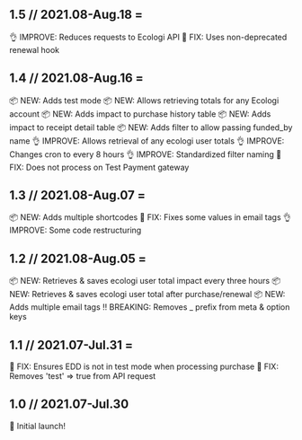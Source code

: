 ## 1.5 // 2021.08-Aug.18 =
👌 IMPROVE: Reduces requests to Ecologi API
🐛 FIX: Uses non-deprecated renewal hook

## 1.4 // 2021.08-Aug.16 =
📦 NEW: Adds test mode
📦 NEW: Allows retrieving totals for any Ecologi account
📦 NEW: Adds impact to purchase history table
📦 NEW: Adds impact to receipt detail table
📦 NEW: Adds filter to allow passing funded_by name
👌 IMPROVE: Allows retrieval of any ecologi user totals
👌 IMPROVE: Changes cron to every 8 hours
👌 IMPROVE: Standardized filter naming
🐛 FIX: Does not process on Test Payment gateway

## 1.3 // 2021.08-Aug.07 =
📦 NEW: Adds multiple shortcodes
🐛 FIX: Fixes some values in email tags
👌 IMPROVE: Some code restructuring

## 1.2 // 2021.08-Aug.05 =
📦 NEW: Retrieves & saves ecologi user total impact every three hours
📦 NEW: Retrieves & saves ecologi user total after purchase/renewal
📦 NEW: Adds multiple email tags
‼️ BREAKING: Removes _ prefix from meta & option keys

## 1.1 // 2021.07-Jul.31 =
🐛 FIX: Ensures EDD is not in test mode when processing purchase
🐛 FIX: Removes 'test' => true from API request

## 1.0 // 2021.07-Jul.30
🚀 Initial launch!
